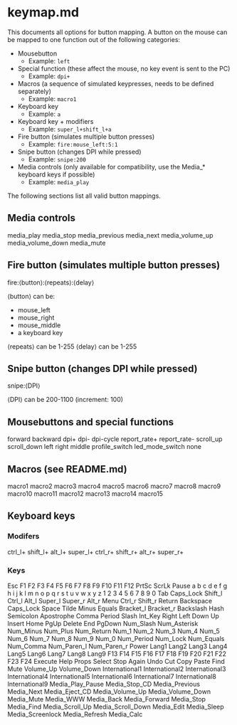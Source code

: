# keymap.md
This documents all options for button mapping.
A button on the mouse can be mapped to one function out of the following categories:

- Mousebutton
	- Example: ``left``
- Special function (these affect the mouse, no key event is sent to the PC)
	- Example: ``dpi+``
- Macros (a sequence of simulated keypresses, needs to be defined separately)
	- Example: ``macro1``
- Keyboard key
	- Example: ``a`` 
- Keyboard key + modifiers
	- Example: ``super_l+shift_l+a``
- Fire button (simulates multiple button presses)
	- Example: ``fire:mouse_left:5:1``
- Snipe button (changes DPI while pressed)
	- Example: ``snipe:200``
- Media controls (only available for compatibility, use the Media_* keyboard keys if possible)
	- Example: ``media_play``

The following sections list all valid button mappings.

## Media controls
media_play
media_stop
media_previous
media_next
media_volume_up
media_volume_down
media_mute

## Fire button (simulates multiple button presses)
fire:⟨button⟩:⟨repeats⟩:⟨delay⟩

⟨button⟩ can be:
- mouse_left
- mouse_right
- mouse_middle
- a keyboard key

⟨repeats⟩ can be 1-255
⟨delay⟩ can be 1-255

## Snipe button (changes DPI while pressed)
snipe:⟨DPI⟩

⟨DPI⟩ can be 200-1100 (increment: 100)

## Mousebuttons and special functions
forward
backward
dpi+
dpi-
dpi-cycle
report_rate+
report_rate-
scroll_up
scroll_down
left
right
middle
profile_switch
led_mode_switch
none

## Macros (see README.md)
macro1
macro2
macro3
macro4
macro5
macro6
macro7
macro8
macro9
macro10
macro11
macro12
macro13
macro14
macro15

## Keyboard keys
### Modifers
ctrl_l+
shift_l+
alt_l+
super_l+
ctrl_r+
shift_r+
alt_r+
super_r+

### Keys
Esc
F1
F2
F3
F4
F5
F6
F7
F8
F9
F10
F11
F12
PrtSc
ScrLk
Pause
a
b
c
d
e
f
g
h
i
j
k
l
m
n
o
p
q
r
s
t
u
v
w
x
y
z
1
2
3
4
5
6
7
8
9
0
Tab
Caps_Lock
Shift_l
Ctrl_l
Alt_l
Super_l
Super_r
Alt_r
Menu
Ctrl_r
Shift_r
Return
Backspace
Caps_Lock
Space
Tilde
Minus
Equals
Bracket_l
Bracket_r
Backslash
Hash
Semicolon
Apostrophe
Comma
Period
Slash
Int_Key
Right
Left
Down
Up
Insert
Home
PgUp
Delete
End
PgDown
Num_Slash
Num_Asterisk
Num_Minus
Num_Plus
Num_Return
Num_1
Num_2
Num_3
Num_4
Num_5
Num_6
Num_7
Num_8
Num_9
Num_0
Num_Period
Num_Lock
Num_Equals
Num_Comma
Num_Paren_l
Num_Paren_r
Power
Lang1
Lang2
Lang3
Lang4
Lang5
Lang6
Lang7
Lang8
Lang9
F13
F14
F15
F16
F17
F18
F19
F20
F21
F22
F23
F24
Execute
Help
Props
Select
Stop
Again
Undo
Cut
Copy
Paste
Find
Mute
Volume_Up
Volume_Down
International1
International2
International3
International4
International5
International6
International7
International8
International9
Media_Play_Pause
Media_Stop_CD
Media_Previous
Media_Next
Media_Eject_CD
Media_Volume_Up
Media_Volume_Down
Media_Mute
Media_WWW
Media_Back
Media_Forward
Media_Stop
Media_Find
Media_Scroll_Up
Media_Scroll_Down
Media_Edit
Media_Sleep
Media_Screenlock
Media_Refresh
Media_Calc

